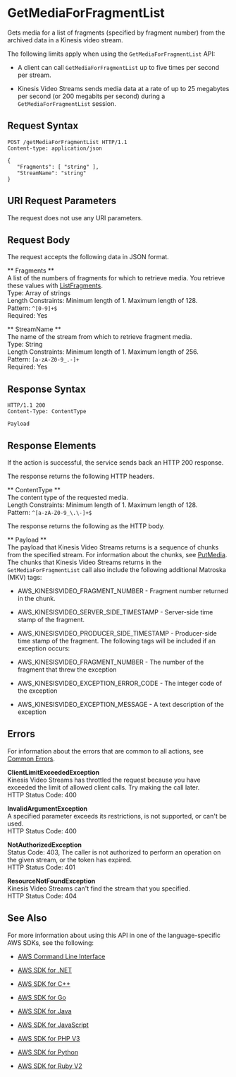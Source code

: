 # GetMediaForFragmentList<a name="API_reader_GetMediaForFragmentList"></a>

Gets media for a list of fragments \(specified by fragment number\) from the archived data in a Kinesis video stream\.

The following limits apply when using the `GetMediaForFragmentList` API:

+ A client can call `GetMediaForFragmentList` up to five times per second per stream\. 

+ Kinesis Video Streams sends media data at a rate of up to 25 megabytes per second \(or 200 megabits per second\) during a `GetMediaForFragmentList` session\. 

## Request Syntax<a name="API_reader_GetMediaForFragmentList_RequestSyntax"></a>

```
POST /getMediaForFragmentList HTTP/1.1
Content-type: application/json

{
   "Fragments": [ "string" ],
   "StreamName": "string"
}
```

## URI Request Parameters<a name="API_reader_GetMediaForFragmentList_RequestParameters"></a>

The request does not use any URI parameters\.

## Request Body<a name="API_reader_GetMediaForFragmentList_RequestBody"></a>

The request accepts the following data in JSON format\.

 ** Fragments **   
A list of the numbers of fragments for which to retrieve media\. You retrieve these values with [ListFragments](API_reader_ListFragments.md)\.  
Type: Array of strings  
Length Constraints: Minimum length of 1\. Maximum length of 128\.  
Pattern: `^[0-9]+$`   
Required: Yes

 ** StreamName **   
The name of the stream from which to retrieve fragment media\.  
Type: String  
Length Constraints: Minimum length of 1\. Maximum length of 256\.  
Pattern: `[a-zA-Z0-9_.-]+`   
Required: Yes

## Response Syntax<a name="API_reader_GetMediaForFragmentList_ResponseSyntax"></a>

```
HTTP/1.1 200
Content-Type: ContentType

Payload
```

## Response Elements<a name="API_reader_GetMediaForFragmentList_ResponseElements"></a>

If the action is successful, the service sends back an HTTP 200 response\.

The response returns the following HTTP headers\.

 ** ContentType **   
The content type of the requested media\.  
Length Constraints: Minimum length of 1\. Maximum length of 128\.  
Pattern: `^[a-zA-Z0-9_\.\-]+$` 

The response returns the following as the HTTP body\.

 ** Payload **   
The payload that Kinesis Video Streams returns is a sequence of chunks from the specified stream\. For information about the chunks, see [PutMedia](http://docs.aws.amazon.com/kinesisvideostreams/latest/dg/API_dataplane_PutMedia.html)\. The chunks that Kinesis Video Streams returns in the `GetMediaForFragmentList` call also include the following additional Matroska \(MKV\) tags:   

+ AWS\_KINESISVIDEO\_FRAGMENT\_NUMBER \- Fragment number returned in the chunk\.

+ AWS\_KINESISVIDEO\_SERVER\_SIDE\_TIMESTAMP \- Server\-side time stamp of the fragment\.

+ AWS\_KINESISVIDEO\_PRODUCER\_SIDE\_TIMESTAMP \- Producer\-side time stamp of the fragment\.
The following tags will be included if an exception occurs:  

+ AWS\_KINESISVIDEO\_FRAGMENT\_NUMBER \- The number of the fragment that threw the exception

+ AWS\_KINESISVIDEO\_EXCEPTION\_ERROR\_CODE \- The integer code of the exception

+ AWS\_KINESISVIDEO\_EXCEPTION\_MESSAGE \- A text description of the exception

## Errors<a name="API_reader_GetMediaForFragmentList_Errors"></a>

For information about the errors that are common to all actions, see [Common Errors](CommonErrors.md)\.

 **ClientLimitExceededException**   
Kinesis Video Streams has throttled the request because you have exceeded the limit of allowed client calls\. Try making the call later\.  
HTTP Status Code: 400

 **InvalidArgumentException**   
A specified parameter exceeds its restrictions, is not supported, or can't be used\.  
HTTP Status Code: 400

 **NotAuthorizedException**   
Status Code: 403, The caller is not authorized to perform an operation on the given stream, or the token has expired\.  
HTTP Status Code: 401

 **ResourceNotFoundException**   
Kinesis Video Streams can't find the stream that you specified\.  
HTTP Status Code: 404

## See Also<a name="API_reader_GetMediaForFragmentList_SeeAlso"></a>

For more information about using this API in one of the language\-specific AWS SDKs, see the following:

+  [AWS Command Line Interface](http://docs.aws.amazon.com/goto/aws-cli/kinesis-video-reader-data-2017-09-30/GetMediaForFragmentList) 

+  [AWS SDK for \.NET](http://docs.aws.amazon.com/goto/DotNetSDKV3/kinesis-video-reader-data-2017-09-30/GetMediaForFragmentList) 

+  [AWS SDK for C\+\+](http://docs.aws.amazon.com/goto/SdkForCpp/kinesis-video-reader-data-2017-09-30/GetMediaForFragmentList) 

+  [AWS SDK for Go](http://docs.aws.amazon.com/goto/SdkForGoV1/kinesis-video-reader-data-2017-09-30/GetMediaForFragmentList) 

+  [AWS SDK for Java](http://docs.aws.amazon.com/goto/SdkForJava/kinesis-video-reader-data-2017-09-30/GetMediaForFragmentList) 

+  [AWS SDK for JavaScript](http://docs.aws.amazon.com/goto/AWSJavaScriptSDK/kinesis-video-reader-data-2017-09-30/GetMediaForFragmentList) 

+  [AWS SDK for PHP V3](http://docs.aws.amazon.com/goto/SdkForPHPV3/kinesis-video-reader-data-2017-09-30/GetMediaForFragmentList) 

+  [AWS SDK for Python](http://docs.aws.amazon.com/goto/boto3/kinesis-video-reader-data-2017-09-30/GetMediaForFragmentList) 

+  [AWS SDK for Ruby V2](http://docs.aws.amazon.com/goto/SdkForRubyV2/kinesis-video-reader-data-2017-09-30/GetMediaForFragmentList) 